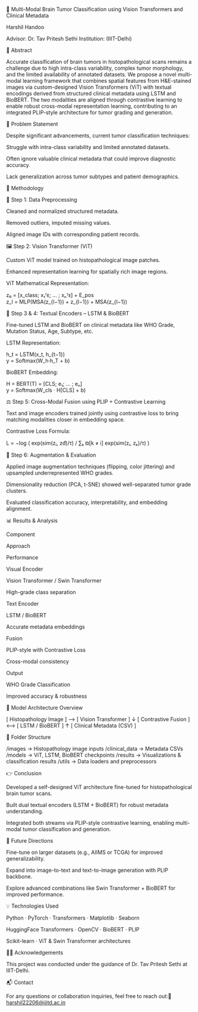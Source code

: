 🧠 Multi-Modal Brain Tumor Classification using Vision Transformers and Clinical Metadata

Harshil Handoo

Advisor: Dr. Tav Pritesh Sethi Institution: (IIIT-Delhi)

📌 Abstract

Accurate classification of brain tumors in histopathological scans remains a challenge due to high intra-class variability, complex tumor morphology, and the limited availability of annotated datasets. We propose a novel multi-modal learning framework that combines spatial features from H&E-stained images via custom-designed Vision Transformers (ViT) with textual encodings derived from structured clinical metadata using LSTM and BioBERT. The two modalities are aligned through contrastive learning to enable robust cross-modal representation learning, contributing to an integrated PLIP-style architecture for tumor grading and generation.

🎯 Problem Statement

Despite significant advancements, current tumor classification techniques:

Struggle with intra-class variability and limited annotated datasets.

Often ignore valuable clinical metadata that could improve diagnostic accuracy.

Lack generalization across tumor subtypes and patient demographics.

🧪 Methodology

🧼 Step 1: Data Preprocessing

Cleaned and normalized structured metadata.

Removed outliers, imputed missing values.

Aligned image IDs with corresponding patient records.

🖼️ Step 2: Vision Transformer (ViT)

Custom ViT model trained on histopathological image patches.

Enhanced representation learning for spatially rich image regions.

ViT Mathematical Representation:

z₀ = [x_class; x₁ᵀᴇ; ... ; xₙᵀᴇ] + E_pos  
z_l = MLP(MSA(z_{l−1}) + z_{l−1}) + MSA(z_{l−1})

📄 Step 3 & 4: Textual Encoders – LSTM & BioBERT

Fine-tuned LSTM and BioBERT on clinical metadata like WHO Grade, Mutation Status, Age, Subtype, etc.

LSTM Representation:

h_t = LSTM(x_t, h_{t−1})  
y = Softmax(W_h·h_T + b)

BioBERT Embedding:

H = BERT(T) = [CLS; e₁; ... ; eₙ]  
y = Softmax(W_cls · H[CLS] + b)

⚖️ Step 5: Cross-Modal Fusion using PLIP + Contrastive Learning

Text and image encoders trained jointly using contrastive loss to bring matching modalities closer in embedding space.

Contrastive Loss Formula:

L = −log ( exp(sim(zᵢ, zᵭ)/τ) / ∑ₖ ⧉[k ≠ i] exp(sim(zᵢ, zₖ)/τ) )

🧬 Step 6: Augmentation & Evaluation

Applied image augmentation techniques (flipping, color jittering) and upsampled underrepresented WHO grades.

Dimensionality reduction (PCA, t-SNE) showed well-separated tumor grade clusters.

Evaluated classification accuracy, interpretability, and embedding alignment.

📊 Results & Analysis

Component

Approach

Performance

Visual Encoder

Vision Transformer / Swin Transformer

High-grade class separation

Text Encoder

LSTM / BioBERT

Accurate metadata embeddings

Fusion

PLIP-style with Contrastive Loss

Cross-modal consistency

Output

WHO Grade Classification

Improved accuracy & robustness

🧹 Model Architecture Overview

[ Histopathology Image ] --> [ Vision Transformer ]
                                ↓
                            [ Contrastive Fusion ] <--> [ LSTM / BioBERT ]
                                                        ↑
                                  [ Clinical Metadata (CSV) ]

📀 Folder Structure

/images                → Histopathology image inputs
/clinical_data         → Metadata CSVs
/models                → ViT, LSTM, BioBERT checkpoints
/results               → Visualizations & classification results
/utils                 → Data loaders and preprocessors

👉 Conclusion

Developed a self-designed ViT architecture fine-tuned for histopathological brain tumor scans.

Built dual textual encoders (LSTM + BioBERT) for robust metadata understanding.

Integrated both streams via PLIP-style contrastive learning, enabling multi-modal tumor classification and generation.

🚀 Future Directions

Fine-tune on larger datasets (e.g., AIIMS or TCGA) for improved generalizability.

Expand into image-to-text and text-to-image generation with PLIP backbone.

Explore advanced combinations like Swin Transformer + BioBERT for improved performance.

💡 Technologies Used

Python · PyTorch · Transformers · Matplotlib · Seaborn

HuggingFace Transformers · OpenCV · BioBERT · PLIP

Scikit-learn · ViT & Swin Transformer architectures

👨‍🏫 Acknowledgements

This project was conducted under the guidance of Dr. Tav Pritesh Sethi at IIIT-Delhi.

📬 Contact

For any questions or collaboration inquiries, feel free to reach out:📧 harshil22206@iiitd.ac.in
